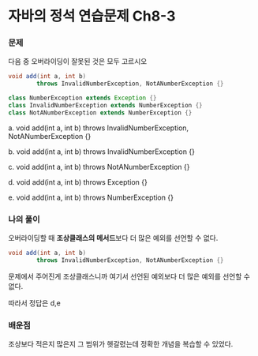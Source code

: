 # 자바의 정석 연습문제 Ch8-3

### 문제

다음 중 오버라이딩이 잘못된 것은 모두 고르시오

```java
void add(int a, int b)
		throws InvalidNumberException, NotANumberException {}

class NumberException extends Exception {}
class InvalidNumberException extends NumberException {}
class NotANumberException extends NumberException {}
```

a. void add(int a, int b) throws InvalidNumberException, NotANumberException {}

b. void add(int a, int b) throws InvalidNumberException {}

c. void add(int a, int b) throws NotANumberException {}

d. void add(int a, int b) throws Exception {}

e. void add(int a, int b) throws NumberException {}

### 나의 풀이

오버라이딩할 때 **조상클래스의 메서드**보다 더 많은 예외를 선언할 수 없다.

```java
void add(int a, int b)
		throws InvalidNumberException, NotANumberException {}
```

문제에서 주어진게 조상클래스니까 여기서 선언된 예외보다 더 많은 예외를 선언할 수 없다.

따라서 정답은 d,e

### 배운점

조상보다 적은지 많은지 그 범위가 헷갈렸는데 정확한 개념을 복습할 수 있었다.